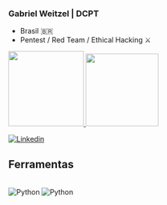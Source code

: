 ### Gabriel Weitzel | DCPT

- Brasil 🇧🇷
- Pentest / Red Team / Ethical Hacking ⚔

<div>
  <a href="https://github.com/Gabrielzw7">
  <img height="150em" src="https://github-readme-stats.vercel.app/api?username=Gabrielzw7&show_icons=true&theme=chartreuse-dark&include_all_commits=true&count_private=true"/>
  <img height="145em" src="https://github-readme-stats.vercel.app/api/top-langs/?username=Gabrielzw7&layout=compact&langs_count=7&theme=chartreuse-dark"/>
</div>


[![Linkedin](https://img.shields.io/badge/LinkedIn-0077B5?style=for-the-badge&logo=linkedin&logoColor=white)](https://www.linkedin.com/in/gabriel-weitzel/)

 ## Ferramentas
  
<div style="display: inline_block"><br>
  <img aligh="center" alt="Python" src="https://img.shields.io/badge/Python-3776AB?style=for-the-badge&logo=python&logoColor=white" />
  <img aligh="center" alt="Python" src="https://img.shields.io/badge/Shell_Script-121011?style=for-the-badge&logo=gnu-bash&logoColor=white" />
</div>
  
   	

